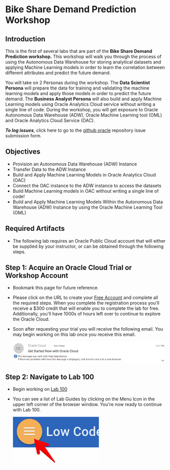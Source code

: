  # Bike Share Demand Prediction Workshop

## Introduction

This is the first of several labs that are part of the **Bike Share Demand Prediction workshop.** This workshop will walk you through the process of using the Autonomous Data Warehouse for storing analytical datasets and applying Machine Learning models in order to learn the correlation between different attributes and predict the future demand.

You will take on 2 Personas during the workshop. The **Data Scientist Persona** will prepare the data for training and validating the machine learning models and apply those models in order to predict the future demand. The **Business Analyst Persona** will also build and apply Machine Learning models using Oracle Analytics Cloud service without writing a single line of code. During the workshop, you will get exposure to Oracle Autonomous Data Warehouse (ADW), Oracle Machine Learning tool (OML) and Oracle Analytics Cloud Service (OAC).


**_To log issues_**, click here to go to the [github oracle](https://github.com/oracle/learning-library/issues/new) repository issue submission form.

## Objectives
- Provision an Autonomous Data Warehouse (ADW) Instance
- Transfer Data to the ADW Instance
- Build and Apply Machine Learning Models in Oracle Analytics Cloud (OAC)
- Connect the OAC instance to the ADW instance to access the datasets
- Build Machine Learning models in OAC without writing a single line of code!
- Build and Apply Machine Learning Models Within the Autonomous Data Warehouse (ADW) Instance by using the Oracle Machine Learning Tool (OML)

## Required Artifacts
- The following lab requires an Oracle Public Cloud account that will either be supplied by your instructor, or can be obtained through the following steps.

## Step 1: Acquire an Oracle Cloud Trial or Workshop Account
- Bookmark this page for future reference.

- Please click on the URL to create your <a class=“trial-link”  href="https://myservices.us.oraclecloud.com/mycloud/signup?language=en&sourceType=:ex:tb:::RC_NAMK190227P00084:PredictDemandML_ADW_HOL&SC=:ex:tb:::RC_NAMK190227P00084:PredictDemandML_ADW_HOL&pcode=NAMK190227P00084" target="trial">Free Account</a> and complete all the required steps. When you complete the registration process you'll receive a $300 credit that will enable you to complete the lab for free. Additionally, you'll have 1000s of hours left over to continue to explore the Oracle Cloud.

- Soon after requesting your trial you will receive the following email. You may begin working on this lab once you receive this email.

  ![](images/common/cloud_ready.jpg)

## Step 2: Navigate to Lab 100

- Begin working on [Lab 100](LabGuide100.md)

- You can see a list of Lab Guides by clicking on the Menu Icon in the upper left corner of the browser window. You're now ready to continue with Lab 100.

  ![](images/common/WorkshopMenu.png)
